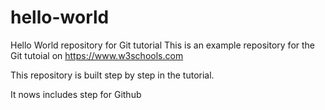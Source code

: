 # hello-world
Hello World repository for Git tutorial
This is an example repository for the Git tutoial on https://www.w3schools.com

This repository is built step by step in the tutorial.

It nows includes step for Github
